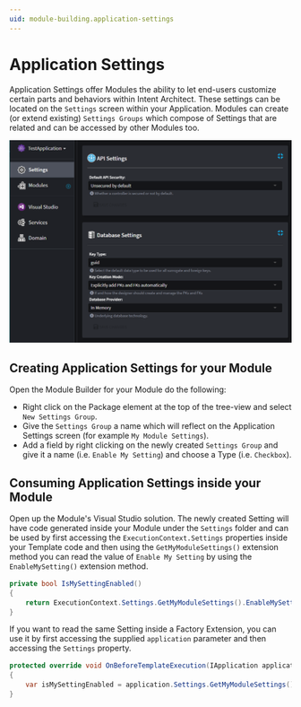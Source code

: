 ```yaml
---
uid: module-building.application-settings
---
```

# Application Settings

Application Settings offer Modules the ability to let end-users customize certain parts and behaviors within Intent Architect. These settings can be located on the `Settings` screen within your Application. Modules can create (or extend existing) `Settings Groups` which compose of Settings that are related and can be accessed by other Modules too.

![Application Settings Example](images/application-settings-example.png)

## Creating Application Settings for your Module

Open the Module Builder for your Module do the following:

- Right click on the Package element at the top of the tree-view and select `New Settings Group`.
- Give the `Settings Group` a name which will reflect on the Application Settings screen (for example `My Module Settings`).
- Add a field by right clicking on the newly created `Settings Group` and give it a name (i.e. `Enable My Setting`) and choose a Type (i.e. `Checkbox`).

## Consuming Application Settings inside your Module

Open up the Module's Visual Studio solution. The newly created Setting will have code generated inside your Module under the `Settings` folder and can be used by first accessing the `ExecutionContext.Settings` properties inside your Template code and then using the `GetMyModuleSettings()` extension method you can read the value of `Enable My Setting` by using the `EnableMySetting()` extension method.

```csharp
private bool IsMySettingEnabled()
{
    return ExecutionContext.Settings.GetMyModuleSettings().EnableMySetting();
}
```

If you want to read the same Setting inside a Factory Extension, you can use it by first accessing the supplied `application` parameter and then accessing the `Settings` property.

```csharp
protected override void OnBeforeTemplateExecution(IApplication application)
{
    var isMySettingEnabled = application.Settings.GetMyModuleSettings().EnableMySetting();
}
```